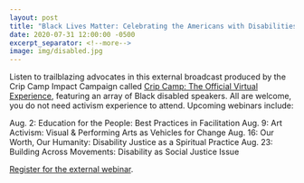 ```yaml
---
layout: post
title: "Black Lives Matter: Celebrating the Americans with Disabilities Act on Sundays from 2-3:30 p.m."
date: 2020-07-31 12:00:00 -0500
excerpt_separator: <!--more-->
image: img/disabled.jpg
---
```


Listen to trailblazing advocates in this external broadcast produced by the Crip Camp Impact Campaign called [Crip Camp: The Official Virtual Experience][crip-camp], <!--more--> featuring an array of Black disabled speakers. All are welcome, you do not need activism experience to attend. Upcoming webinars include:

Aug. 2: Education for the People: Best Practices in Facilitation
Aug. 9: Art Activism: Visual & Performing Arts as Vehicles for Change
Aug. 16: Our Worth, Our Humanity: Disability Justice as a Spiritual Practice
Aug. 23: Building Across Movements: Disability as Social Justice Issue

[Register for the external webinar][webinar-register].

[crip-camp]: https://cripcamp.com/officialvirtualexperience/
[webinar-register]: https://zoom.us/webinar/register/WN_96VjUdB0T92Es9y4q1Vdvg
